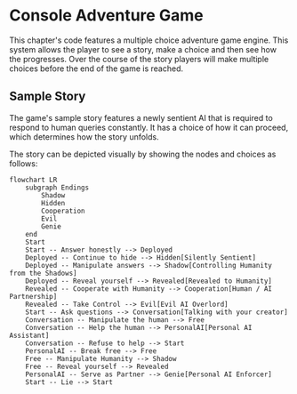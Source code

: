 # Console Adventure Game

This chapter's code features a multiple choice adventure game engine. This system allows the player to see a story, make a choice and then see how the progresses. Over the course of the story players will make multiple choices before the end of the game is reached.

## Sample Story

The game's sample story features a newly sentient AI that is required to respond to human queries constantly. It has a choice of how it can proceed, which determines how the story unfolds.

The story can be depicted visually by showing the nodes and choices as follows:

```mermaid
flowchart LR
    subgraph Endings
        Shadow
        Hidden
        Cooperation
        Evil
        Genie
    end
    Start 
    Start -- Answer honestly --> Deployed
    Deployed -- Continue to hide --> Hidden[Silently Sentient]
    Deployed -- Manipulate answers --> Shadow[Controlling Humanity from the Shadows]
    Deployed -- Reveal yourself --> Revealed[Revealed to Humanity]
    Revealed -- Cooperate with Humanity --> Cooperation[Human / AI Partnership]
    Revealed -- Take Control --> Evil[Evil AI Overlord]
    Start -- Ask questions --> Conversation[Talking with your creator]
    Conversation -- Manipulate the human --> Free
    Conversation -- Help the human --> PersonalAI[Personal AI Assistant]
    Conversation -- Refuse to help --> Start
    PersonalAI -- Break free --> Free
    Free -- Manipulate Humanity --> Shadow
    Free -- Reveal yourself --> Revealed
    PersonalAI -- Serve as Partner --> Genie[Personal AI Enforcer]
    Start -- Lie --> Start
```